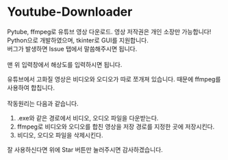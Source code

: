 # Youtube-Downloader
Pytube, ffmpeg로 유튜브 영상 다운로드. 영상 저작권은 개인 소장만 가능합니다!<br>
Python으로 개발하였으며, tkinter로 GUI를 지원합니다.<br>
버그가 발생하면 Issue 탭에서 말씀해주시면 됩니다.<br><br>
맨 위 입력창에서 해상도를 입력하시면 됩니다.

유튜브에서 고화질 영상은 비디오와 오디오가 따로 쪼개져 있습니다. 때문에 ffmpeg를 사용하여 합칩니다.<br><br>
작동원리는 다음과 같습니다.<br>
1. .exe와 같은 경로에서 비디오, 오디오 파일을 다운받는다.
2. ffmpeg로 비디오와 오디오를 합친 영상을 저장 경로를 지정한 곳에 저장시킨다.
3. 비디오, 오디오 파일을 삭제시킨다.

잘 사용하신다면 위에 Star 버튼만 눌러주시면 감사하겠습니다.
